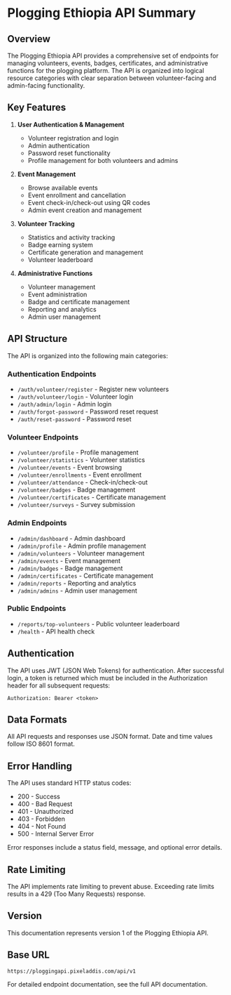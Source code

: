 # Plogging Ethiopia API Summary

## Overview

The Plogging Ethiopia API provides a comprehensive set of endpoints for managing volunteers, events, badges, certificates, and administrative functions for the plogging platform. The API is organized into logical resource categories with clear separation between volunteer-facing and admin-facing functionality.

## Key Features

1. **User Authentication & Management**
   - Volunteer registration and login
   - Admin authentication
   - Password reset functionality
   - Profile management for both volunteers and admins

2. **Event Management**
   - Browse available events
   - Event enrollment and cancellation
   - Event check-in/check-out using QR codes
   - Admin event creation and management

3. **Volunteer Tracking**
   - Statistics and activity tracking
   - Badge earning system
   - Certificate generation and management
   - Volunteer leaderboard

4. **Administrative Functions**
   - Volunteer management
   - Event administration
   - Badge and certificate management
   - Reporting and analytics
   - Admin user management

## API Structure

The API is organized into the following main categories:

### Authentication Endpoints
- `/auth/volunteer/register` - Register new volunteers
- `/auth/volunteer/login` - Volunteer login
- `/auth/admin/login` - Admin login
- `/auth/forgot-password` - Password reset request
- `/auth/reset-password` - Password reset

### Volunteer Endpoints
- `/volunteer/profile` - Profile management
- `/volunteer/statistics` - Volunteer statistics
- `/volunteer/events` - Event browsing
- `/volunteer/enrollments` - Event enrollment
- `/volunteer/attendance` - Check-in/check-out
- `/volunteer/badges` - Badge management
- `/volunteer/certificates` - Certificate management
- `/volunteer/surveys` - Survey submission

### Admin Endpoints
- `/admin/dashboard` - Admin dashboard
- `/admin/profile` - Admin profile management
- `/admin/volunteers` - Volunteer management
- `/admin/events` - Event management
- `/admin/badges` - Badge management
- `/admin/certificates` - Certificate management
- `/admin/reports` - Reporting and analytics
- `/admin/admins` - Admin user management

### Public Endpoints
- `/reports/top-volunteers` - Public volunteer leaderboard
- `/health` - API health check

## Authentication

The API uses JWT (JSON Web Tokens) for authentication. After successful login, a token is returned which must be included in the Authorization header for all subsequent requests:

```
Authorization: Bearer <token>
```

## Data Formats

All API requests and responses use JSON format. Date and time values follow ISO 8601 format.

## Error Handling

The API uses standard HTTP status codes:
- 200 - Success
- 400 - Bad Request
- 401 - Unauthorized
- 403 - Forbidden
- 404 - Not Found
- 500 - Internal Server Error

Error responses include a status field, message, and optional error details.

## Rate Limiting

The API implements rate limiting to prevent abuse. Exceeding rate limits results in a 429 (Too Many Requests) response.

## Version

This documentation represents version 1 of the Plogging Ethiopia API.

## Base URL

```
https://ploggingapi.pixeladdis.com/api/v1
```

For detailed endpoint documentation, see the full API documentation.